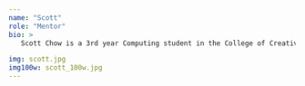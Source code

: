 ```yaml
---
name: "Scott"
role: "Mentor"
bio: >
   Scott Chow is a 3rd year Computing student in the College of Creative Studies. He is fascinated with building mobile applications, especially for iOS. When he's not debugging his latest app or cursing the Bluetooth protocol, you can find him running around campus most mornings.

img: scott.jpg
img100w: scott_100w.jpg
---
```

